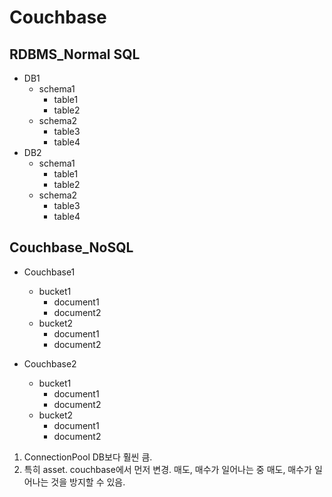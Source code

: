 # Couchbase

## RDBMS_Normal SQL
* DB1
  - schema1 
    + table1 
    + table2 
  - schema2 
    + table3 
    + table4 
* DB2
  - schema1
    + table1
    + table2
  - schema2
    + table3
    + table4
    

## Couchbase_NoSQL
* Couchbase1
  - bucket1
    + document1
    + document2
  - bucket2
    + document1
    + document2

* Couchbase2
  - bucket1
    + document1
    + document2
  - bucket2
    + document1
    + document2



1. ConnectionPool DB보다 훨씬 큼.
2. 특히 asset. couchbase에서 먼저 변경. 매도, 매수가 일어나는 중 매도, 매수가 일어나는 것을 방지할 수 있음.
